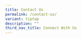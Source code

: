 ```yaml
---
title: Contact Us
permalink: /contact-us/
variant: tiptap
description: ""
third_nav_title: Connect With Us
---
```

